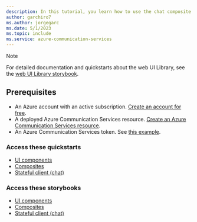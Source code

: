 ```yaml
---
description: In this tutorial, you learn how to use the chat composite on the web.
author: garchiro7
ms.author: jorgegarc
ms.date: 5/1/2023
ms.topic: include
ms.service: azure-communication-services
---
```


> [!NOTE]
> For detailed documentation and quickstarts about the web UI Library, see the [web UI Library storybook](https://aka.ms/acsstorybook).

## Prerequisites

- An Azure account with an active subscription. [Create an account for free](https://azure.microsoft.com/free/?WT.mc_id=A261C142F).
- A deployed Azure Communication Services resource. [Create an Azure Communication Services resource](../../../create-communication-resource.md).
- An Azure Communication Services token. See [this example](../../../identity/quick-create-identity.md).

### Access these quickstarts

- [UI components](https://github.com/Azure-Samples/communication-services-javascript-quickstarts/tree/main/ui-library-quickstart-ui-components)
- [Composites](https://github.com/Azure-Samples/communication-services-javascript-quickstarts/tree/main/ui-library-quickstart-composites)
- [Stateful client (chat)](https://github.com/Azure-Samples/communication-services-javascript-quickstarts/tree/main/ui-library-starting-with-chat-stateful)

### Access these storybooks

- [UI components](https://azure.github.io/communication-ui-library/?path=/docs/components-get-started--docs)
- [Composites](https://azure.github.io/communication-ui-library/?path=/docs/composites-get-started--docs)
- [Stateful client (chat)](https://azure.github.io/communication-ui-library/?path=/docs/stateful-client-get-started-chat--docs)
